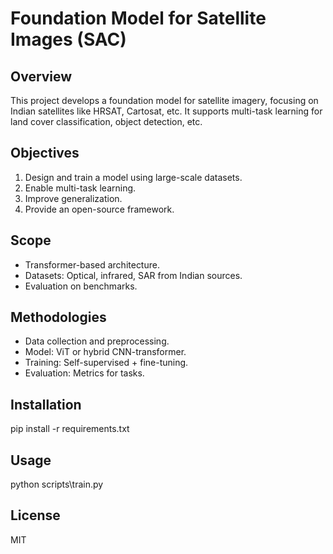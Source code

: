 # Foundation Model for Satellite Images (SAC)

## Overview
This project develops a foundation model for satellite imagery, focusing on Indian satellites like HRSAT, Cartosat, etc. It supports multi-task learning for land cover classification, object detection, etc.

## Objectives
1. Design and train a model using large-scale datasets.
2. Enable multi-task learning.
3. Improve generalization.
4. Provide an open-source framework.

## Scope
- Transformer-based architecture.
- Datasets: Optical, infrared, SAR from Indian sources.
- Evaluation on benchmarks.

## Methodologies
- Data collection and preprocessing.
- Model: ViT or hybrid CNN-transformer.
- Training: Self-supervised + fine-tuning.
- Evaluation: Metrics for tasks.

## Installation
pip install -r requirements.txt

## Usage
python scripts\train.py

## License
MIT
